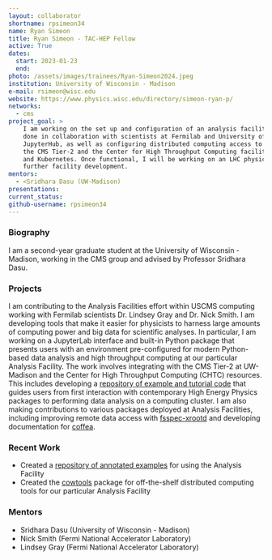 ```yaml
---
layout: collaborator
shortname: rpsimeon34
name: Ryan Simeon
title: Ryan Simeon - TAC-HEP Fellow
active: True
dates:
  start: 2023-01-23
  end:
photo: /assets/images/trainees/Ryan-Simeon2024.jpeg
institution: University of Wisconsin - Madison
e-mail: rsimeon@wisc.edu
website: https://www.physics.wisc.edu/directory/simeon-ryan-p/
networks:
  - cms
project_goal: >
    I am working on the set up and configuration of an analysis facility at UW-Madison. This work is being 
    done in collaboration with scientists at Fermilab and University of Nebraska/IRIS-HEP. Plans include installing 
    JupyterHub, as well as configuring distributed computing access to the UW-Madison both CPU and GPU resources at 
    the CMS Tier-2 and the Center for High Throughput Computing facility. I am investigating the use of HT-Condor 
    and Kubernetes. Once functional, I will be working on an LHC physics analysis that exploits the resources and motivates
    further facility development.
mentors:
  - <Sridhara Dasu (UW-Madison)
presentations:
current_status:
github-username: rpsimeon34
---
```


### Biography

I am a second-year graduate student at the University of Wisconsin - Madison, working in the CMS group and advised by Professor Sridhara Dasu.

### Projects

I am contributing to the Analysis Facilities effort within USCMS computing working with Fermilab scientists Dr. Lindsey Gray and Dr. Nick Smith. I am developing tools that make it easier for physicists to harness large amounts of computing power and big data for scientific analyses. In particular, I am working on a JupyterLab interface and built-in Python package that presents users with an environment pre-configured for modern Python-based data analysis and high throughput computing at our particular Analysis Facility.
The work involves integrating with the CMS Tier-2 at UW-Madison and the Center for High Throughput Computing (CHTC) resources. This includes developing a [repository of example and tutorial code](https://github.com/rpsimeon34/wisc-af-examples) that guides users from first interaction with contemporary High Energy Physics packages to performing data analysis on a computing cluster. I am also making contributions to various packages deployed at Analysis Facilities, including improving remote data access with [fsspec-xrootd](https://github.com/CoffeaTeam/fsspec-xrootd) and developing documentation for [coffea](https://github.com/CoffeaTeam/coffea).

### Recent Work

- Created a [repository of annotated examples](https://github.com/rpsimeon34/wisc-af-examples) for using the Analysis Facility
- Created the [cowtools](https://github.com/rpsimeon34/cowtools) package for off-the-shelf distributed computing tools for our particular Analysis Facility

### Mentors
 * Sridhara Dasu (University of Wisconsin - Madison)
 * Nick Smith (Fermi National Accelerator Laboratory)
 * Lindsey Gray (Fermi National Accelerator Laboratory)
